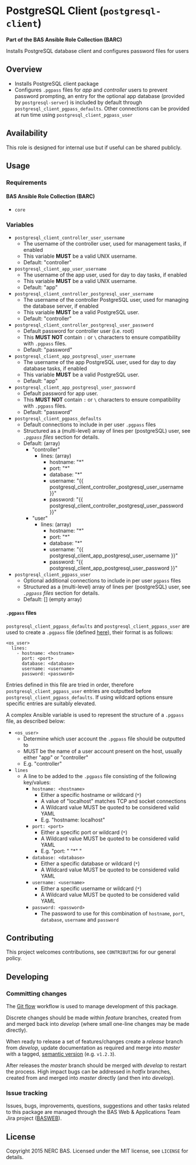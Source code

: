 # PostgreSQL Client (`postgresql-client`)

**Part of the BAS Ansible Role Collection (BARC)**

Installs PostgreSQL database client and configures password files for users
## Overview

* Installs PostgreSQL client package
* Configures `.pgpass` files for *app* and *controller* users to prevent password prompting, an entry for the optional app database (provided by `postgresql-server`) is included by default through `postgresql_client_pgpass_defaults`. Other connections can be provided at run time using `postgresql_client_pgpass_user`

## Availability

This role is designed for internal use but if useful can be shared publicly.

## Usage

### Requirements

#### BAS Ansible Role Collection (BARC)

* `core`

### Variables

* `postgresql_client_controller_user_username`
    * The username of the controller user, used for management tasks, if enabled
    * This variable **MUST** be a valid UNIX username.
    * Default: "controller"
* `postgresql_client_app_user_username`
    * The username of the app user, used for day to day tasks, if enabled
    * This variable **MUST** be a valid UNIX username.
    * Default: "app"
* `postgresql_client_controller_postgresql_user_username`
    * The username of the controller PostgreSQL user, used for managing the database server, if enabled
    * This variable **MUST** be a valid PostgreSQL user.
    * Default: "controller"
* `postgresql_client_controller_postgresql_user_password`
    * Default password for controller user (i.e. root)
    * This **MUST NOT** contain `:` or `\` characters to ensure compatibility with `.pgpass` files.
    * Default: "password"
* `postgresql_client_app_postgresql_user_username`
    * The username of the app PostgreSQL user, used for day to day database tasks, if enabled
    * This variable **MUST** be a valid PostgreSQL user.
    * Default: "app"
* `postgresql_client_app_postgresql_user_password`
    * Default password for app user.
    * This **MUST NOT** contain `:` or `\` characters to ensure compatibility with `.pgpass` files.
    * Default: "password"
* `postgresql_client_pgpass_defaults`
	* Default connections to include in per user `.pgpass` files
    * Structured as a (multi-level) array of lines per (postgreSQL) user, see *`.pgpass` files* section for details.
	* Default: (array)
		* "controller"
			* lines: (array)
				* hostname: "*"
				* port: "*"
				* database: "*"
				* username: "{{ postgresql_client_controller_postgresql_user_username }}"
				* password: "{{ postgresql_client_controller_postgresql_user_password }}"
		* "user"
			* lines: (array)
				* hostname: "*"
				* port: "*"
				* database: "*"
				* username: "{{ postgresql_client_app_postgresql_user_username }}"
				* password: "{{ postgresql_client_app_postgresql_user_password }}"
* `postgresql_client_pgpass_user`
	* Optional additional connections to include in per user `pgpass` files
    * Structured as a (multi-level) array of lines per (postgreSQL) user, see *`.pgpass` files* section for details.
	* Default: []  (empty array)

#### `.pgpass` files

`postgresql_client_pgpass_defaults` and `postgresql_client_pgpass_user` are used to create a `.pgpass` file (defined [here](http://www.postgresql.org/docs/current/static/libpq-pgpass.html)), their format is as follows:

```
<os_user>
  lines:
    - hostname: <hostname>
      port: <port>
      database: <database>
      username: <username>
      password: <password>
```

Entries defined in this file are tried in order, therefore `postgresql_client_pgpass_user` entries are outputted before `postgresql_client_pgpass_defaults`. If using wildcard options ensure specific entries are suitably elevated.

A complex Ansible variable is used to represent the structure of a `.pgpass` file, as described below:

* `<os_user>`
	* Determine which user account the `.pgpass` file should be outputted to
	* MUST be the name of a user account present on the host, usually either "app" or "controller"
	* E.g. "controller"
* `lines`
	* A line to be added to the `.pgpass` file consisting of the following key/values:
		* `hostname: <hostname>`
			* Either a specific hostname or wildcard (`*`)
			* A value of "localhost" matches TCP and socket connections
			* A Wildcard value MUST be quoted to be considered valid YAML
			* E.g. "hostname: localhost"
		* `port: <port>`
			* Either a specific port or wildcard (`*`)
			* A Wildcard value MUST be quoted to be considered valid YAML
			* E.g. "port: "  "*"  "
		* `database: <database>`
			* Either a specific database or wildcard (`*`)
			* A Wildcard value MUST be quoted to be considered valid YAML  
		* `username: <username>`
			* Either a specific username or wildcard (`*`)
			* A Wildcard value MUST be quoted to be considered valid YAML
		* `password: <password>`
			* The password to use for this combination of `hostname`, `port`, `database`, `username` and `password`  

## Contributing

This project welcomes contributions, see `CONTRIBUTING` for our general policy.

## Developing

### Committing changes

The [Git flow](https://www.atlassian.com/git/tutorials/comparing-workflows/gitflow-workflow/) workflow is used to manage development of this package.

Discrete changes should be made within *feature* branches, created from and merged back into *develop* (where small one-line changes may be made directly).

When ready to release a set of features/changes create a *release* branch from *develop*, update documentation as required and merge into *master* with a tagged, [semantic version](http://semver.org/) (e.g. `v1.2.3`).

After releases the *master* branch should be merged with *develop* to restart the process. High impact bugs can be addressed in *hotfix* branches, created from and merged into *master* directly (and then into *develop*).

### Issue tracking

Issues, bugs, improvements, questions, suggestions and other tasks related to this package are managed through the BAS Web & Applications Team Jira project ([BASWEB](https://jira.ceh.ac.uk/browse/BASWEB)).

## License

Copyright 2015 NERC BAS. Licensed under the MIT license, see `LICENSE` for details.